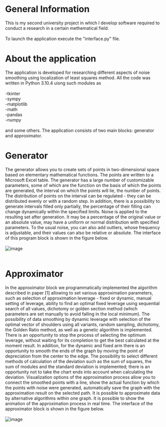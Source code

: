 # General Information
This is my second university project in which I develop software required to conduct a research in a certain methematical field.<br /><br />
To launch the application execute the "interface.py" file.

# About the application
The application is developed for researching different aspects of noise smoothing using localization of least squares method. All the code was written in Python 3.10.4 uisng such modules as<br /><br /> -tkinter<br /> -sympy<br /> -matplotlib<br /> -math<br /> -pandas<br /> -numpy<br /><br /> and some others. The application consists of two main blocks: generator and approximator.
# Generator
The generator allows you to create sets of points in two-dimensional space based on elementary mathematical functions. The points are written to a Microsoft Excel table. The generator has a large number of customizable parameters, some of which are the function on the basis of which the points are generated, the interval on which the points will lie, the number of points. The distribution of points on the interval can be regulated - they can be distributed evenly or with a random step. In addition, there is a possibility to generate intervals filled only partially, the percentage of their filling can change dynamically within the specified limits. Noise is applied to the resulting set after generation. It may be a percentage of the original value or an absolute value, may have a uniform or normal distribution with specified parameters. To the usual noise, you can also add outliers, whose frequency is adjustable, and their values can also be relative or absolute. The interface of this program block is shown in the figure below.
<br /><br />
![image](https://user-images.githubusercontent.com/35616551/236660425-429e42ee-faca-4527-84cf-8998a0ee4dfb.png)
<br /><br />
# Approximator
In the approximator block we programmatically implemented the algorithm described in paper [1] allowing to set various approximation parameters, such as selection of approximation leverage - fixed or dynamic, manual setting of leverage, ability to find an optimal fixed leverage using sequential search of all values, dichotomy or golden section method (which parameters are set manually to avoid falling in the local minimum). The possibility of data smoothing by dynamic leverage with selection of the optimal vector of shoulders using all variants, random sampling, dichotomy, the Golden Ratio method, as well as a genetic algorithm is implemented. There is an opportunity to stop the process of selecting the optimum leverage, without waiting for its completion to get the best calculated at the moment result. In addition, for the dynamic and fixed arm there is an opportunity to smooth the ends of the graph by moving the point of depreciation from the center to the edge. The possibility to select different methods of calculation of the deviation such as the sum of squares, the sum of modules and the standard deviation is implemented; there is an opportunity not to take the chart ends into account when calculating the deviation. Visualization options of the approximation process allow you to connect the smoothed points with a line, show the actual function by which the points with noise were generated, automatically save the graph with the approximation result on the selected path. It is possible to approximate data by alternative algorithms within one graph. It is possible to show the animation of the approximation process in real time. The interface of the approximator block is shown in the figure below.
<br /><br />
![image](https://user-images.githubusercontent.com/35616551/236660504-3ed13c88-c2d2-403d-8954-97b0b895569c.png)
<br /><br />
